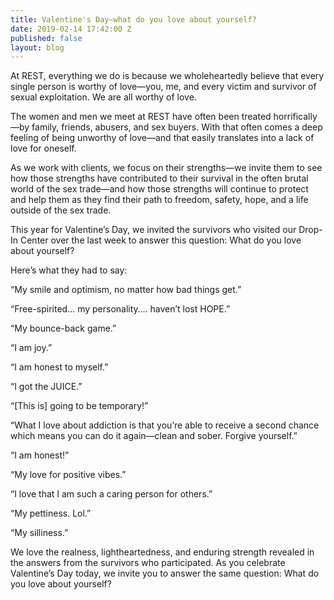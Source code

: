 ```yaml
---
title: Valentine's Day—what do you love about yourself?
date: 2019-02-14 17:42:00 Z
published: false
layout: blog
---
```


At REST, everything we do is because we wholeheartedly believe that every single person is worthy of love—you, me, and every victim and survivor of sexual exploitation. We are all worthy of love. 

The women and men we meet at REST have often been treated horrifically—by family, friends, abusers, and sex buyers. With that often comes a deep feeling of being unworthy of love—and that easily translates into a lack of love for oneself. 

As we work with clients, we focus on their strengths—we invite them to see how those strengths have contributed to their survival in the often brutal world of the sex trade—and how those strengths will continue to protect and help them as they find their path to freedom, safety, hope, and a life outside of the sex trade. 

This year for Valentine’s Day, we invited the survivors who visited our Drop-In Center over the last week to answer this question: What do you love about yourself? 

Here’s what they had to say:

“My smile and optimism, no matter how bad things get.”

“Free-spirited… my personality…. haven’t lost HOPE.”

“My bounce-back game.” 

“I am joy.” 

“I am honest to myself.”

“I got the JUICE.” 

“[This is] going to be temporary!”

“What I love about addiction is that you’re able to receive a second chance which means you can do it again—clean and sober. Forgive yourself.”

“I am honest!”

“My love for positive vibes.”

“I love that I am such a caring person for others.”

“My pettiness. Lol.” 

“My silliness.” 

We love the realness, lightheartedness, and enduring strength revealed in the answers from the survivors who participated. As you celebrate Valentine’s Day today, we invite you to answer the same question: What do you love about yourself?